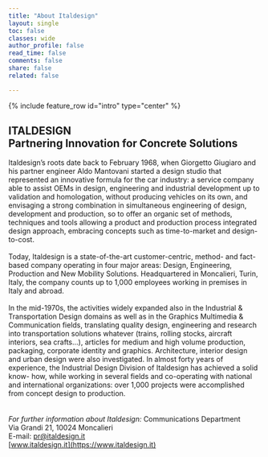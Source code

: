 ```yaml
---
title: "About Italdesign"
layout: single
toc: false
classes: wide
author_profile: false
read_time: false
comments: false
share: false
related: false

---
```

{% include feature_row id="intro" type="center" %}

## ITALDESIGN<br>Partnering Innovation for Concrete Solutions
Italdesign’s roots date back to February 1968, when Giorgetto Giugiaro and his partner engineer Aldo Mantovani started a 
design studio that represented an innovative formula for the car industry: a service company able to assist OEMs in design, 
engineering and industrial development up to validation and homologation, without producing vehicles on its own, and envisaging 
a strong combination in simultaneous engineering of design, development and production, so to offer an organic set of methods, 
techniques and tools allowing a product and production process integrated design approach, embracing concepts such as time-to-market 
and design-to-cost.
<br><br>Today, Italdesign is a state-of-the-art customer-centric, method- and fact-based company operating in four major areas: 
Design, Engineering, Production and New Mobility Solutions.
Headquartered in Moncalieri, Turin, Italy, the company counts up to 1,000 employees working in premises in Italy and abroad.
<br><br>In the mid-1970s, the activities widely expanded also in the Industrial & Transportation Design domains as well as in 
the Graphics Multimedia & Communication fields, translating quality design, engineering and research into transportation solutions 
whatever (trains, rolling stocks, aircraft interiors, sea crafts...), articles for medium and high volume production, packaging, 
corporate identity and graphics. Architecture, interior design and urban design were also investigated.
In almost forty years of experience, the Industrial Design Division of Italdesign has achieved a solid know- how, while working 
in several fields and co-operating with national and international organizations: over 1,000 projects were accomplished from 
concept design to production.
<br><br><br><i>For further information about Italdesign:</i>
Communications Department<br>
Via Grandi 21, 10024 Moncalieri<br>
E-mail: pr@italdesign.it<br>
[www.italdesign.it](https://www.italdesign.it)
